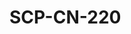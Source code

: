 # SCP-CN-220

<script type='text/javascript' src='http://d3g0gp89917ko0.cloudfront.net/v--2f62f70fa3c2/common--javascript/yahooui/tabview-min.js'>
</script>

<script type='text/javascript'>
//&lt;![CDATA[
OZONE.dom.onDomReady(function(){
        var tabViewceeb8c78a06df8e64372853f457fad23 = new YAHOO.widget.TabView(&apos;wiki-tabview-ceeb8c78a06df8e64372853f457fad23&apos;);
                }, &quot;dummy-ondomready-block&quot;);
        
//]]&gt;
</script>

